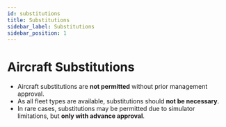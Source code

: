 ```yaml
---
id: substitutions
title: Substitutions
sidebar_label: Substitutions
sidebar_position: 1
---
```


# Aircraft Substitutions

- Aircraft substitutions are **not permitted** without prior management approval.
- As all fleet types are available, substitutions should **not be necessary**.
- In rare cases, substitutions may be permitted due to simulator limitations, but **only with advance approval**.
